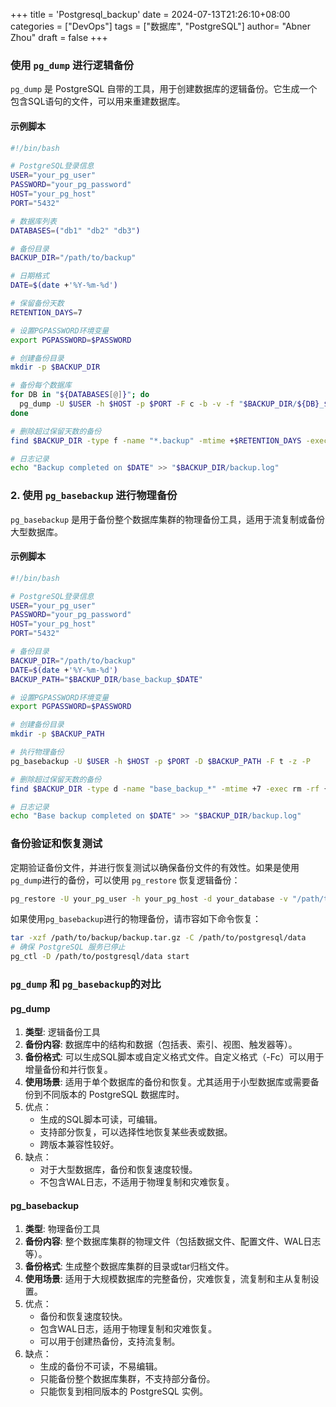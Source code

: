 +++
title = 'Postgresql_backup'
date = 2024-07-13T21:26:10+08:00
categories = ["DevOps"]
tags = ["数据库", "PostgreSQL"]
author=  "Abner Zhou"
draft = false
+++

### 使用 `pg_dump` 进行逻辑备份

`pg_dump` 是 PostgreSQL 自带的工具，用于创建数据库的逻辑备份。它生成一个包含SQL语句的文件，可以用来重建数据库。

#### 示例脚本

```bash
#!/bin/bash

# PostgreSQL登录信息
USER="your_pg_user"
PASSWORD="your_pg_password"
HOST="your_pg_host"
PORT="5432"

# 数据库列表
DATABASES=("db1" "db2" "db3")

# 备份目录
BACKUP_DIR="/path/to/backup"

# 日期格式
DATE=$(date +'%Y-%m-%d')

# 保留备份天数
RETENTION_DAYS=7

# 设置PGPASSWORD环境变量
export PGPASSWORD=$PASSWORD

# 创建备份目录
mkdir -p $BACKUP_DIR

# 备份每个数据库
for DB in "${DATABASES[@]}"; do
  pg_dump -U $USER -h $HOST -p $PORT -F c -b -v -f "$BACKUP_DIR/${DB}_$DATE.backup" $DB
done

# 删除超过保留天数的备份
find $BACKUP_DIR -type f -name "*.backup" -mtime +$RETENTION_DAYS -exec rm {} \;

# 日志记录
echo "Backup completed on $DATE" >> "$BACKUP_DIR/backup.log"
```

### 2. 使用 `pg_basebackup` 进行物理备份

`pg_basebackup` 是用于备份整个数据库集群的物理备份工具，适用于流复制或备份大型数据库。

#### 示例脚本

```bash
#!/bin/bash

# PostgreSQL登录信息
USER="your_pg_user"
PASSWORD="your_pg_password"
HOST="your_pg_host"
PORT="5432"

# 备份目录
BACKUP_DIR="/path/to/backup"
DATE=$(date +'%Y-%m-%d')
BACKUP_PATH="$BACKUP_DIR/base_backup_$DATE"

# 设置PGPASSWORD环境变量
export PGPASSWORD=$PASSWORD

# 创建备份目录
mkdir -p $BACKUP_PATH

# 执行物理备份
pg_basebackup -U $USER -h $HOST -p $PORT -D $BACKUP_PATH -F t -z -P

# 删除超过保留天数的备份
find $BACKUP_DIR -type d -name "base_backup_*" -mtime +7 -exec rm -rf {} \;

# 日志记录
echo "Base backup completed on $DATE" >> "$BACKUP_DIR/backup.log"
```

### 备份验证和恢复测试

定期验证备份文件，并进行恢复测试以确保备份文件的有效性。如果是使用`pg_dump`进行的备份，可以使用 `pg_restore` 恢复逻辑备份：

```bash
pg_restore -U your_pg_user -h your_pg_host -d your_database -v "/path/to/backup/your_backup_file.backup"
```

如果使用`pg_basebackup`进行的物理备份，请市容如下命令恢复：

```bash
tar -xzf /path/to/backup/backup.tar.gz -C /path/to/postgresql/data
# 确保 PostgreSQL 服务已停止
pg_ctl -D /path/to/postgresql/data start

```

### `pg_dump` 和 `pg_basebackup`的对比

#### pg_dump

1. **类型**: 逻辑备份工具
2. **备份内容**: 数据库中的结构和数据（包括表、索引、视图、触发器等）。
3. **备份格式**: 可以生成SQL脚本或自定义格式文件。自定义格式（-Fc）可以用于增量备份和并行恢复。
4. **使用场景**: 适用于单个数据库的备份和恢复。尤其适用于小型数据库或需要备份到不同版本的 PostgreSQL 数据库时。
5. 优点：
   - 生成的SQL脚本可读，可编辑。
   - 支持部分恢复，可以选择性地恢复某些表或数据。
   - 跨版本兼容性较好。
6. 缺点：
   - 对于大型数据库，备份和恢复速度较慢。
   - 不包含WAL日志，不适用于物理复制和灾难恢复。

#### pg_basebackup

1. **类型**: 物理备份工具
2. **备份内容**: 整个数据库集群的物理文件（包括数据文件、配置文件、WAL日志等）。
3. **备份格式**: 生成整个数据库集群的目录或tar归档文件。
4. **使用场景**: 适用于大规模数据库的完整备份，灾难恢复，流复制和主从复制设置。
5. 优点：
   - 备份和恢复速度较快。
   - 包含WAL日志，适用于物理复制和灾难恢复。
   - 可以用于创建热备份，支持流复制。
6. 缺点：
   - 生成的备份不可读，不易编辑。
   - 只能备份整个数据库集群，不支持部分备份。
   - 只能恢复到相同版本的 PostgreSQL 实例。
